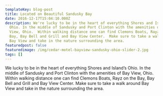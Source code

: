 ```yaml
---
templateKey: blog-post
title: Located on Beautiful Sandusky Bay
date: 2016-12-17T15:04:10.000Z
description: We're lucky to be in the heart of everything Shores and Island’s
  Ohio. In the middle of Sandusky and Port Clinton with the amenities of Bay
  View, Ohio.  Within walking distance one can find Clemons Boats, Rayz on the
  Bay, Bay Bell and Grill and Bay View Center.  Make sure to take a walk around
  Bay View and take in the nature surrounding the area.
featuredpost: false
featuredimage: /img/cedar-motel-bayview-sandusky-ohio-slider-2.jpg
tags: []
---
```

We lucky to be in the heart of everything Shores and Island’s Ohio. In the middle of Sandusky and Port Clinton with the amenities of Bay View, Ohio.  Within walking distance one can find Clemons Boats, Rayz on the Bay, Bay Bell and Grill and Bay View Center.  Make sure to take a walk around Bay View and take in the nature surrounding the area.